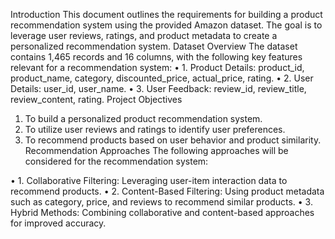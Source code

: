 Introduction
This document outlines the requirements for building a product recommendation system using the provided Amazon dataset. The goal is to leverage user reviews, ratings, and product metadata to create a personalized recommendation system.
Dataset Overview
The dataset contains 1,465 records and 16 columns, with the following key features relevant for a recommendation system:
•	1. Product Details: product_id, product_name, category, discounted_price, actual_price, rating.
•	2. User Details: user_id, user_name.
•	3. User Feedback: review_id, review_title, review_content, rating.
Project Objectives
1. To build a personalized product recommendation system.
2. To utilize user reviews and ratings to identify user preferences.
3. To recommend products based on user behavior and product similarity.
Recommendation Approaches
The following approaches will be considered for the recommendation system:

•	1. Collaborative Filtering: Leveraging user-item interaction data to recommend products.
•	2. Content-Based Filtering: Using product metadata such as category, price, and reviews to recommend similar products.
•	3. Hybrid Methods: Combining collaborative and content-based approaches for improved accuracy.

